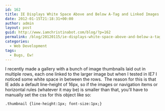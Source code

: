 ```yaml
---
id: 162
title: IE Displays White Space Above and Below A-Tag and Linked Images
date: 2012-01-15T21:18:31+00:00
author: admin
layout: post
guid: http://www.iamchristinabot.com/blog/?p=162
permalink: /blog/20120115/ie-displays-white-space-above-and-below-a-tag-and-linked-images/
categories:
  - Web Development
tags:
  - Bugs, Ew!
---
```

I recently made a gallery with a bunch of image thumbnails laid out in multiple rows, each one linked to the larger image but when I tested in IE7 I noticed some white space in between the rows.  The reason for this is that IE adds a default line-height of 16px, so if the images or navigation items or horizontal rules (whatever it may be) is smaller than that, you&#8217;ll have to manually set the css for this object like so:


    .thumbnail {line-height:1px; font-size:1px;}
